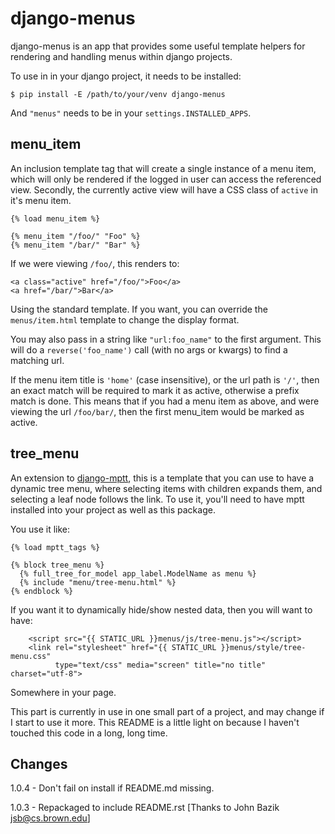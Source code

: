 # django-menus #

django-menus is an app that provides some useful template helpers for rendering and handling menus within django projects.

To use in in your django project, it needs to be installed:

	$ pip install -E /path/to/your/venv django-menus

And `"menus"` needs to be in your `settings.INSTALLED_APPS`.

## menu_item

An inclusion template tag that will create a single instance of a menu item, which will only be rendered if the logged in user can access the referenced view. Secondly, the currently active view will have a CSS class of `active` in it's menu item.

    {% load menu_item %}
	
    {% menu_item "/foo/" "Foo" %}
    {% menu_item "/bar/" "Bar" %}

If we were viewing `/foo/`, this renders to:

    <a class="active" href="/foo/">Foo</a>
    <a href="/bar/">Bar</a>

Using the standard template. If you want, you can override the `menus/item.html` template to change the display format.

You may also pass in a string like `"url:foo_name"` to the first argument. This will do a `reverse('foo_name')` call (with no args or kwargs) to find a matching url.

If the menu item title is `'home'` (case insensitive), or the url path is `'/'`, then an exact match will be required to mark it as active, otherwise a prefix match is done. This means that if you had a menu item as above, and were viewing the url `/foo/bar/`, then the first menu_item would be marked as active.


## tree_menu

An extension to [django-mptt](https://github.com/django-mptt/django-mptt/), this is a template that you can use to have a dynamic tree menu, where selecting items with children expands them, and selecting a leaf node follows the link. To use it, you'll need to have mptt installed into your project as well as this package.

You use it like:

    {% load mptt_tags %}
    
    {% block tree_menu %}
      {% full_tree_for_model app_label.ModelName as menu %}
      {% include "menu/tree-menu.html" %}
    {% endblock %}
	
If you want it to dynamically hide/show nested data, then you will want to have:

		<script src="{{ STATIC_URL }}menus/js/tree-menu.js"></script>
		<link rel="stylesheet" href="{{ STATIC_URL }}menus/style/tree-menu.css" 
			  type="text/css" media="screen" title="no title" charset="utf-8">

Somewhere in your page.

This part is currently in use in one small part of a project, and may change if I start to use it more. This README is a little light on because I haven't touched this code in a long, long time.


## Changes

1.0.4 - Don't fail on install if README.md missing.

1.0.3 - Repackaged to include README.rst [Thanks to John Bazik <jsb@cs.brown.edu>]